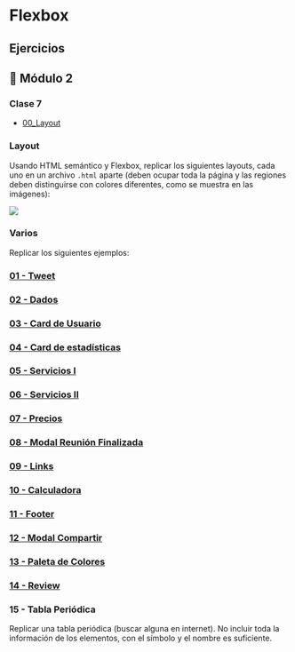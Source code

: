 # Flexbox

## Ejercicios

## 📂 Módulo 2

### Clase 7
- [00_Layout](https://magamahe.github.io/TRABAJOS_ADA/FRONTEND_/MODULO_2/CLASE_7/00_Layout/index.html)  

### Layout

Usando HTML semántico y Flexbox, replicar los siguientes layouts, cada uno en un archivo `.html` aparte (deben ocupar toda la página y las regiones deben distinguirse con colores diferentes, como se muestra en las imágenes): 

![](https://i.ibb.co/Ph1ppmr/Screen-Shot-2020-06-22-at-12-37-56.png)
<br>

### Varios

Replicar los siguientes ejemplos:

### [01 - Tweet](https://zf9f8.csb.app/)

### [02 - Dados](https://min56.csb.app/)

### [03 - Card de Usuario](https://gl15y.csb.app/)

### [04 - Card de estadísticas](https://uidesigndaily.com/posts/sketch-stats-card-statistics-cards-day-1119)

### [05 - Servicios I](https://1exqr.csb.app/)

### [06 - Servicios II](https://m403i.csb.app/)

### [07 - Precios](https://d88zw.csb.app/)

### [08 - Modal Reunión Finalizada](https://uidesigndaily.com/posts/sketch-meeting-ended-modal-pop-up-components-dark-ui-theme-day-1107)

### [09 - Links](https://uidesigndaily.com/posts/sketch-links-navigation-card-cards-day-1128)

### [10 - Calculadora](https://codepen.io/JakeCobley/full/XENQYL)

### [11 - Footer](https://uidesigndaily.com/posts/sketch-footer-website-day-1014)

### [12 - Modal Compartir](https://uidesigndaily.com/posts/sketch-share-modal-pop-up-day-1118)

### [13 - Paleta de Colores](https://uidesigndaily.com/posts/sketch-color-palette-generator-picker--day-1114)

### [14 - Review](https://uidesigndaily.com/posts/figma-ratings-card-review-rating-day-1113)

### 15 - Tabla Periódica

Replicar una tabla periódica (buscar alguna en internet). No incluir toda la información de los elementos, con el símbolo y el nombre es suficiente.
